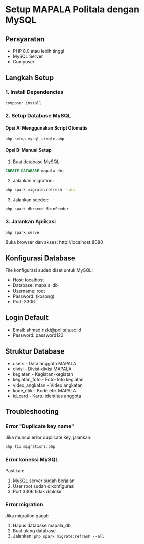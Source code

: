 # Setup MAPALA Politala dengan MySQL

## Persyaratan
- PHP 8.0 atau lebih tinggi
- MySQL Server
- Composer

## Langkah Setup

### 1. Install Dependencies
```bash
composer install
```

### 2. Setup Database MySQL

#### Opsi A: Menggunakan Script Otomatis
```bash
php setup_mysql_simple.php
```

#### Opsi B: Manual Setup
1. Buat database MySQL:
```sql
CREATE DATABASE mapala_db;
```

2. Jalankan migration:
```bash
php spark migrate:refresh --all
```

3. Jalankan seeder:
```bash
php spark db:seed MainSeeder
```

### 3. Jalankan Aplikasi
```bash
php spark serve
```

Buka browser dan akses: http://localhost:8080

## Konfigurasi Database

File konfigurasi sudah diset untuk MySQL:
- Host: localhost
- Database: mapala_db
- Username: root
- Password: (kosong)
- Port: 3306

## Login Default
- Email: ahmad.rizki@politala.ac.id
- Password: password123

## Struktur Database
- users - Data anggota MAPALA
- divisi - Divisi-divisi MAPALA
- kegiatan - Kegiatan-kegiatan
- kegiatan_foto - Foto-foto kegiatan
- video_angkatan - Video angkatan
- kode_etik - Kode etik MAPALA
- id_card - Kartu identitas anggota

## Troubleshooting

### Error "Duplicate key name"
Jika muncul error duplicate key, jalankan:
```bash
php fix_migrations.php
```

### Error koneksi MySQL
Pastikan:
1. MySQL server sudah berjalan
2. User root sudah dikonfigurasi
3. Port 3306 tidak diblokir

### Error migration
Jika migration gagal:
1. Hapus database mapala_db
2. Buat ulang database
3. Jalankan: `php spark migrate:refresh --all`